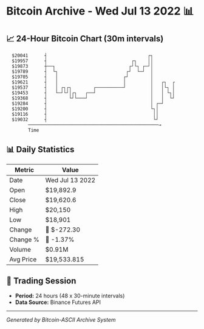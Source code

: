 # Bitcoin Archive - Wed Jul 13 2022 📊

## 📈 24-Hour Bitcoin Chart (30m intervals)

```
  $20041      ┤                                     ┌┐         
  $19957      ┤                               ┌┐    ││         
  $19873      ┼──┐                           ┌┘└┐ ┌─┘│         
  $19789      ┤  └┐                         ┌┘  └─┘  │         
  $19705      ┤   │                        ┌┘        │         
  $19621      ┤   │                        │         │   ┌┐  ┌ 
  $19537      ┤   │ ┌┐┌┐        ┌──────────┘         │   │└┐ │ 
  $19453      ┤   └─┘└┘│┌┐   ┌──┘                    │   │ └┐│ 
  $19368      ┤        └┘└───┘                       │   │  └┘ 
  $19284      ┤                                      │ ┌─┘     
  $19200      ┤                                      └┐│       
  $19116      ┤                                       ││       
  $19032      ┤                                       └┘       
        ────────────────────────────────────────────────→
        Time
```

## 📊 Daily Statistics

| Metric | Value |
|--------|-------|
| Date | Wed Jul 13 2022 |
| Open | $19,892.9 |
| Close | $19,620.6 |
| High | $20,150 |
| Low | $18,901 |
| Change | 🔴 $-272.30 |
| Change % | 🔴 -1.37% |
| Volume | $0.91M |
| Avg Price | $19,533.815 |

## 📅 Trading Session

- **Period:** 24 hours (48 x 30-minute intervals)
- **Data Source:** Binance Futures API

---
*Generated by Bitcoin-ASCII Archive System*
